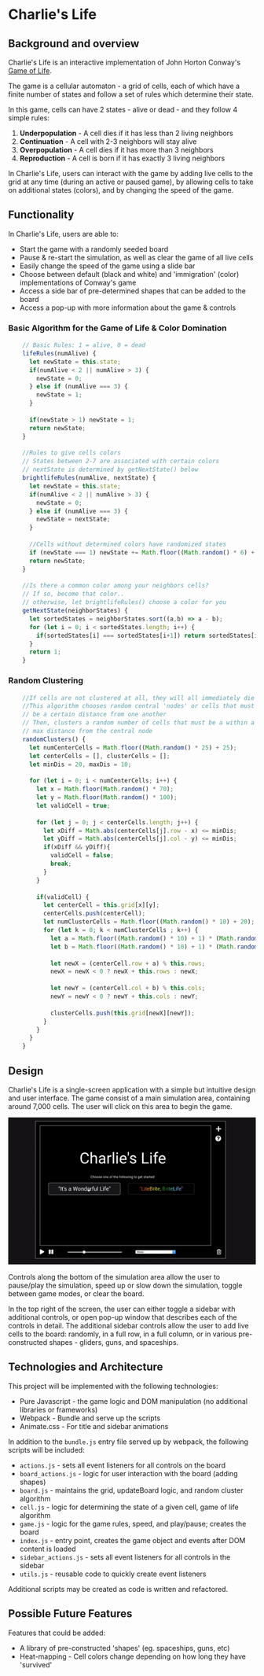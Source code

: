 # Charlie's Life

## Background and overview
Charlie's Life is an interactive implementation of John Horton Conway's [Game of Life](https://en.wikipedia.org/wiki/Conway%27s_Game_of_Life).

The game is a cellular automaton - a grid of cells, each of which have a finite number of states and follow a set of rules which determine their state.

In this game, cells can have 2 states - alive or dead - and they follow 4 simple rules:
1. **Underpopulation** - A cell dies if it has less than 2 living neighbors
2. **Continuation** - A cell with 2-3 neighbors will stay alive
3. **Overpopulation** - A cell dies if it has more than 3 neighbors
4. **Reproduction** - A cell is born if it has exactly 3 living neighbors

In Charlie's Life, users can interact with the game by adding live cells to the grid at any time (during an active or paused game), by allowing cells to take on additional states (colors), and by changing the speed of the game.

## Functionality

In Charlie's Life, users are able to:
* Start the game with a randomly seeded board
* Pause & re-start the simulation, as well as clear the game of all live cells
* Easily change the speed of the game using a slide bar
* Choose between default (black and white) and 'immigration' (color) implementations of Conway's game
* Access a side bar of pre-determined shapes that can be added to the board
* Access a pop-up with more information about the game & controls

### Basic Algorithm for the Game of Life & Color Domination

```javascript
    // Basic Rules: 1 = alive, 0 = dead
    lifeRules(numAlive) {
      let newState = this.state;
      if(numAlive < 2 || numAlive > 3) {
        newState = 0;
      } else if (numAlive === 3) {
        newState = 1;
      }

      if(newState > 1) newState = 1;
      return newState;
    }

    //Rules to give cells colors
    // States between 2-7 are associated with certain colors
    // nextState is determined by getNextState() below
    brightlifeRules(numAlive, nextState) {
      let newState = this.state;
      if(numAlive < 2 || numAlive > 3) {
        newState = 0;
      } else if (numAlive === 3) {
        newState = nextState;
      }

      //Cells without determined colors have randomized states
      if (newState === 1) newState += Math.floor((Math.random() * 6) + 1);
      return newState;
    }

    //Is there a common color among your neighbors cells?
    // If so, become that color..
    // otherwise, let brightlifeRules() choose a color for you
    getNextState(neighborStates) {
      let sortedStates = neighborStates.sort((a,b) => a - b);
      for (let i = 0; i < sortedStates.length; i++) {
        if(sortedStates[i] === sortedStates[i+1]) return sortedStates[i];
      }
      return 1;
    }
```

### Random Clustering


```javascript
    //If cells are not clustered at all, they will all immediately die
    //This algorithm chooses random central 'nodes' or cells that must
    // be a certain distance from one another
    // Then, clusters a random number of cells that must be a within a
    // max distance from the central node
    randomClusters() {
      let numCenterCells = Math.floor((Math.random() * 25) + 25);
      let centerCells = [], clusterCells = [];
      let minDis = 20, maxDis = 10;

      for (let i = 0; i < numCenterCells; i++) {
        let x = Math.floor(Math.random() * 70);
        let y = Math.floor(Math.random() * 100);
        let validCell = true;

        for (let j = 0; j < centerCells.length; j++) {
          let xDiff = Math.abs(centerCells[j].row - x) <= minDis;
          let yDiff = Math.abs(centerCells[j].col - y) <= minDis;
          if(xDiff && yDiff){
            validCell = false;
            break;
          }
        }

        if(validCell) {
          let centerCell = this.grid[x][y];
          centerCells.push(centerCell);
          let numClusterCells = Math.floor((Math.random() * 10) + 20);
          for (let k = 0; k < numClusterCells ; k++) {
            let a = Math.floor((Math.random() * 10) + 1) * (Math.random() < 0.5 ? -1 : 1);
            let b = Math.floor((Math.random() * 10) + 1) * (Math.random() < 0.5 ? -1 : 1);

            let newX = (centerCell.row + a) % this.rows;
            newX = newX < 0 ? newX + this.rows : newX;

            let newY = (centerCell.col + b) % this.cols;
            newY = newY < 0 ? newY + this.cols : newY;

            clusterCells.push(this.grid[newX][newY]);
          }
        }
      }
    }
```




## Design

Charlie's Life is a single-screen application with a simple but intuitive design and user interface. The game consist of a main simulation area, containing around 7,000 cells. The user will click on this area to begin the game.

![Game of Life - Demo](Assets/demo.gif)

Controls along the bottom of the simulation area allow the user to pause/play the simulation, speed up or slow down the simulation, toggle between game modes, or clear the board.

In the top right of the screen, the user can either toggle a sidebar with additional controls, or open pop-up window that describes each of the controls in detail. The additional sidebar controls allow the user to add live cells to the board: randomly, in a full row, in a full column, or in various pre-constructed shapes - gliders, guns, and spaceships.

## Technologies and Architecture
This project will be implemented with the following technologies:
* Pure Javascript - the game logic and DOM manipulation (no additional libraries or frameworks)
* Webpack - Bundle and serve up the scripts
* Animate.css - For title and sidebar animations

In addition to the `bundle.js` entry file served up by webpack, the following scripts will be included:

* `actions.js` - sets all event listeners for all controls on the board
* `board_actions.js` - logic for user interaction with the board (adding shapes)
* `board.js` - maintains the grid, updateBoard logic, and random cluster algorithm
* `cell.js` - logic for determining the state of a given cell, game of life algorithm
* `game.js` - logic for the game rules, speed, and play/pause; creates the board
* `index.js` - entry point, creates the game object and events after DOM content is loaded
* `sidebar_actions.js` - sets all event listeners for all controls in the sidebar
* `utils.js` - reusable code to quickly create event listeners

Additional scripts may be created as code is written and refactored.

## Possible Future Features
Features that could be added:
 * A library of pre-constructed 'shapes' (eg. spaceships, guns, etc)
 * Heat-mapping - Cell colors change depending on how long they have 'survived'
